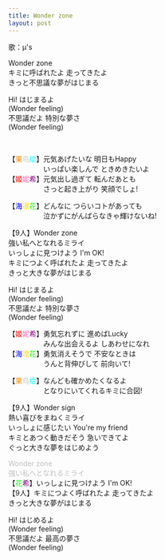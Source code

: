 ```yaml
---
title: Wonder zone
layout: post
---
```

歌：μ's

<p>Wonder zone<br />
キミに呼ばれたよ 走ってきたよ<br />
きっと不思議な夢がはじまる</p>

<p>Hi! はじまるよ<br />
(Wonder feeling)<br />
不思議だよ 特別な夢さ<br />
(Wonder feeling)</p><br />

<p>【<font color="darkorange">果</font><font color="silver">鸟</font><font color="cyan">绘</font>】元気あげたいな 明日もHappy<br />
　　　　　いっぱい楽しんで ときめきたいよ<br />
【<font color="red">姬</font><font color="hotpink">妮</font><font color="purple">希</font>】元気出し過ぎて 転んだあとも<br />
　　　　　さっと起き上がり 笑顔でしょ!</p>

<p>【<font color="blue">海</font><font color="gold">凛</font><font color="lime">花</font>】どんなに つらいコトがあっても<br />
　　　　　泣かずにがんばらなきゃ輝けないね!</p>

<p>【9人】Wonder zone<br />
強い私へとなれるミライ<br />
いっしょに見つけよう I'm OK!<br />
キミにつよく呼ばれたよ 走ってきたよ<br />
きっと大きな夢がはじまる</p>

<p>Hi! はじまるよ<br />
(Wonder feeling)<br />
不思議だよ 特別な夢さ<br />
(Wonder feeling)</p>

<p>【<font color="red">姬</font><font color="hotpink">妮</font><font color="purple">希</font>】勇気忘れずに 進めばLucky<br />
　　　　　みんな出会えるよ しあわせになれ<br />
【<font color="blue">海</font><font color="gold">凛</font><font color="lime">花</font>】勇気消えそうで 不安なときは<br />
　　　　　うんと背伸びして 前向いて!</p>

<p>【<font color="darkorange">果</font><font color="silver">鸟</font><font color="cyan">绘</font>】なんども確かめたくなるよ<br />
　　　　　となりにいてくれるキミに合図!</p>

<p>【9人】Wonder sign<br />
熱い喜びをまねくミライ<br />
いっしょに感じたい You're my friend<br />
キミとあつく動きだそう 急いできてよ<br />
ぐっと大きな夢をはじめよう</p>

<p><font color="silver">Wonder zone<br />
強い私へとなれるミライ</font><br />
【<font color="lime">花</font><font color="purple">希</font>】いっしょに見つけよう I'm OK!<br />
【9人】キミにつよく呼ばれたよ 走ってきたよ<br />
きっと大きな夢がはじまる</p>

<p>Hi! はじめるよ<br />
(Wonder feeling)<br />
不思議だよ 最高の夢さ<br />
(Wonder feeling)</p>